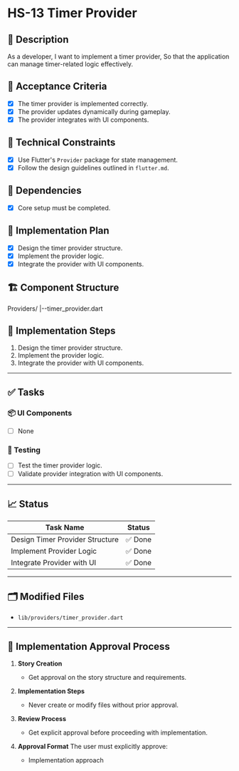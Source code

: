 # HS-13 Timer Provider

## 📝 Description

As a developer,
I want to implement a timer provider,
So that the application can manage timer-related logic effectively.

## 🎯 Acceptance Criteria

- [x] The timer provider is implemented correctly.
- [x] The provider updates dynamically during gameplay.
- [x] The provider integrates with UI components.

## 🧩 Technical Constraints

- [x] Use Flutter's `Provider` package for state management.
- [x] Follow the design guidelines outlined in `flutter.md`.

## 🔧 Dependencies

- [x] Core setup must be completed.

## 🔨 Implementation Plan

- [x] Design the timer provider structure.
- [x] Implement the provider logic.
- [x] Integrate the provider with UI components.

## 🏗 Component Structure

Providers/
|--timer_provider.dart

## 📝 Implementation Steps

1. Design the timer provider structure.
2. Implement the provider logic.
3. Integrate the provider with UI components.

---

## ✅ Tasks

### 📦 UI Components

- [ ] None

### 🧪 Testing

- [ ] Test the timer provider logic.
- [ ] Validate provider integration with UI components.

---

## 📈 Status

| Task Name                     | Status         |
| ----------------------------- | -------------- |
| Design Timer Provider Structure | ✅ Done      |
| Implement Provider Logic        | ✅ Done      |
| Integrate Provider with UI      | ✅ Done      |

---

## 🗂 Modified Files

- `lib/providers/timer_provider.dart`

---

## 🚨 Implementation Approval Process

1. **Story Creation**
   - Get approval on the story structure and requirements.

2. **Implementation Steps**
   - Never create or modify files without prior approval.

3. **Review Process**
   - Get explicit approval before proceeding with implementation.

4. **Approval Format**
   The user must explicitly approve:
   - Implementation approach
